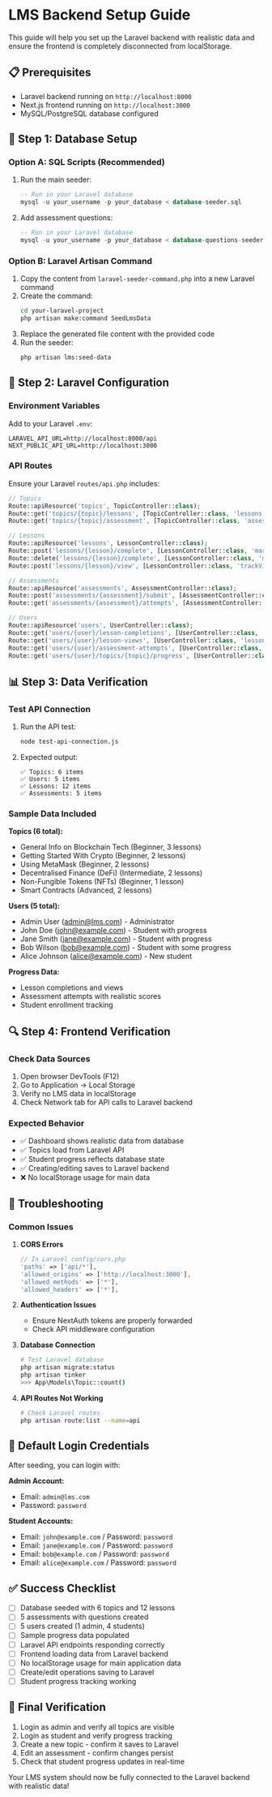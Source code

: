# LMS Backend Setup Guide

This guide will help you set up the Laravel backend with realistic data and ensure the frontend is completely disconnected from localStorage.

## 📋 Prerequisites

- Laravel backend running on `http://localhost:8000`
- Next.js frontend running on `http://localhost:3000`
- MySQL/PostgreSQL database configured

## 🚀 Step 1: Database Setup

### Option A: SQL Scripts (Recommended)
1. Run the main seeder:
   ```sql
   -- Run in your Laravel database
   mysql -u your_username -p your_database < database-seeder.sql
   ```

2. Add assessment questions:
   ```sql
   -- Run in your Laravel database  
   mysql -u your_username -p your_database < database-questions-seeder.sql
   ```

### Option B: Laravel Artisan Command
1. Copy the content from `laravel-seeder-command.php` into a new Laravel command
2. Create the command:
   ```bash
   cd your-laravel-project
   php artisan make:command SeedLmsData
   ```
3. Replace the generated file content with the provided code
4. Run the seeder:
   ```bash
   php artisan lms:seed-data
   ```

## 🔧 Step 2: Laravel Configuration

### Environment Variables
Add to your Laravel `.env`:
```env
LARAVEL_API_URL=http://localhost:8000/api
NEXT_PUBLIC_API_URL=http://localhost:3000
```

### API Routes
Ensure your Laravel `routes/api.php` includes:
```php
// Topics
Route::apiResource('topics', TopicController::class);
Route::get('topics/{topic}/lessons', [TopicController::class, 'lessons']);
Route::get('topics/{topic}/assessment', [TopicController::class, 'assessment']);

// Lessons  
Route::apiResource('lessons', LessonController::class);
Route::post('lessons/{lesson}/complete', [LessonController::class, 'markComplete']);
Route::delete('lessons/{lesson}/complete', [LessonController::class, 'markIncomplete']);
Route::post('lessons/{lesson}/view', [LessonController::class, 'trackView']);

// Assessments
Route::apiResource('assessments', AssessmentController::class);
Route::post('assessments/{assessment}/submit', [AssessmentController::class, 'submit']);
Route::get('assessments/{assessment}/attempts', [AssessmentController::class, 'attempts']);

// Users
Route::apiResource('users', UserController::class);
Route::get('users/{user}/lesson-completions', [UserController::class, 'lessonCompletions']);
Route::get('users/{user}/lesson-views', [UserController::class, 'lessonViews']);
Route::get('users/{user}/assessment-attempts', [UserController::class, 'assessmentAttempts']);
Route::get('users/{user}/topics/{topic}/progress', [UserController::class, 'topicProgress']);
```

## 📊 Step 3: Data Verification

### Test API Connection
1. Run the API test:
   ```bash
   node test-api-connection.js
   ```

2. Expected output:
   ```
   ✅ Topics: 6 items
   ✅ Users: 5 items  
   ✅ Lessons: 12 items
   ✅ Assessments: 5 items
   ```

### Sample Data Included

**Topics (6 total):**
- General Info on Blockchain Tech (Beginner, 3 lessons)
- Getting Started With Crypto (Beginner, 2 lessons)
- Using MetaMask (Beginner, 2 lessons)
- Decentralised Finance (DeFi) (Intermediate, 2 lessons)
- Non-Fungible Tokens (NFTs) (Beginner, 1 lesson)
- Smart Contracts (Advanced, 2 lessons)

**Users (5 total):**
- Admin User (admin@lms.com) - Administrator
- John Doe (john@example.com) - Student with progress
- Jane Smith (jane@example.com) - Student with progress
- Bob Wilson (bob@example.com) - Student with some progress
- Alice Johnson (alice@example.com) - New student

**Progress Data:**
- Lesson completions and views
- Assessment attempts with realistic scores
- Student enrollment tracking

## 🔍 Step 4: Frontend Verification

### Check Data Sources
1. Open browser DevTools (F12)
2. Go to Application → Local Storage
3. Verify no LMS data in localStorage
4. Check Network tab for API calls to Laravel backend

### Expected Behavior
- ✅ Dashboard shows realistic data from database
- ✅ Topics load from Laravel API
- ✅ Student progress reflects database state
- ✅ Creating/editing saves to Laravel backend
- ❌ No localStorage usage for main data

## 🐛 Troubleshooting

### Common Issues

1. **CORS Errors**
   ```php
   // In Laravel config/cors.php
   'paths' => ['api/*'],
   'allowed_origins' => ['http://localhost:3000'],
   'allowed_methods' => ['*'],
   'allowed_headers' => ['*'],
   ```

2. **Authentication Issues**
   - Ensure NextAuth tokens are properly forwarded
   - Check API middleware configuration

3. **Database Connection**
   ```bash
   # Test Laravel database
   php artisan migrate:status
   php artisan tinker
   >>> App\Models\Topic::count()
   ```

4. **API Routes Not Working**
   ```bash
   # Check Laravel routes
   php artisan route:list --name=api
   ```

## 📝 Default Login Credentials

After seeding, you can login with:

**Admin Account:**
- Email: `admin@lms.com`
- Password: `password`

**Student Accounts:**
- Email: `john@example.com` / Password: `password`
- Email: `jane@example.com` / Password: `password`
- Email: `bob@example.com` / Password: `password`
- Email: `alice@example.com` / Password: `password`

## ✅ Success Checklist

- [ ] Database seeded with 6 topics and 12 lessons
- [ ] 5 assessments with questions created
- [ ] 5 users created (1 admin, 4 students)
- [ ] Sample progress data populated
- [ ] Laravel API endpoints responding correctly
- [ ] Frontend loading data from Laravel backend
- [ ] No localStorage usage for main application data
- [ ] Create/edit operations saving to Laravel
- [ ] Student progress tracking working

## 🎯 Final Verification

1. Login as admin and verify all topics are visible
2. Login as student and verify progress tracking
3. Create a new topic - confirm it saves to Laravel
4. Edit an assessment - confirm changes persist
5. Check that student progress updates in real-time

Your LMS system should now be fully connected to the Laravel backend with realistic data!